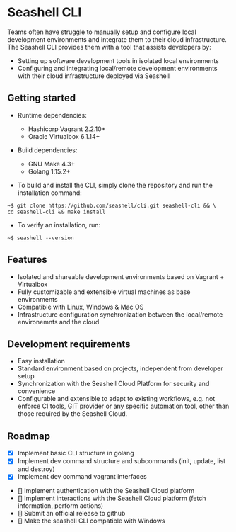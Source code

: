 # Seashell CLI

Teams often have struggle to manually setup and configure local development environments and integrate them to their cloud infrastructure. The Seashell CLI provides them with a tool that assists developers by:
  * Setting up software development tools in isolated local environments
  * Configuring and integrating local/remote development environments with their cloud infrastructure deployed via Seashell


## Getting started

- Runtime dependencies:
   - Hashicorp Vagrant 2.2.10+
   - Oracle Virtualbox  6.1.14+
- Build dependencies:
   - GNU Make 4.3+
   - Golang 1.15.2+

- To build and install the CLI, simply clone the repository and run the installation command:
```
~$ git clone https://github.com/seashell/cli.git seashell-cli && \
cd seashell-cli && make install
```
- To verify an installation, run:
```
~$ seashell --version
```

## Features
* Isolated and shareable development environments based on Vagrant + Virtualbox
* Fully customizable and extensible virtual machines as base environments
* Compatible with Linux, Windows & Mac OS
* Infrastructure configuration synchronization between the local/remote environemnts and the cloud

## Development requirements
* Easy installation
* Standard environment based on projects, independent from developer setup 
* Synchronization with the Seashell Cloud Platform for security and convenience
* Configurable and extensible to adapt to existing workflows, e.g. not enforce CI tools, GIT provider or any specific automation tool, other than those required by the Seashell Cloud.


## Roadmap
- [x] Implement basic CLI structure in golang
- [x] Implement dev command structure and subcommands (init, update, list and destroy)
- [x] Implement dev command vagrant interfaces
- [] Implement authentication with the Seashell Cloud platform
- [] Implement interactions with the Seashell Cloud platform (fetch information, perform actions) 
- [] Submit an official release to github
- [] Make the seashell CLI compatible with Windows

